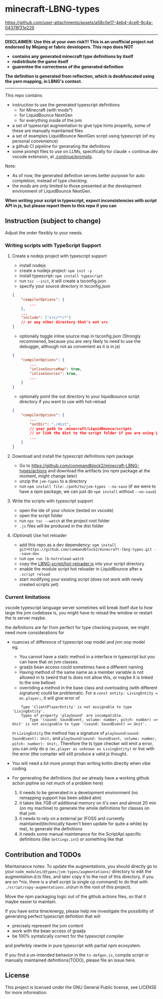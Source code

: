 # minecraft-LBNG-types


https://github.com/user-attachments/assets/a58c0e17-4eb4-4ce6-9c4a-04378f31e226


---

**DISCLAIMER: Use this at your own risk!!! This is an unofficial project not endorsed by Mojang or fabric developers. This repo does NOT**  
- **contains any generated minecraft type definitions by itself**
- **redistribute the game itself**
- **guarentee the correctness of the generated definition**

**The definition is generated from reflection, which is deobfuscated using the yarn mapping, in LBNG's context.**

---

This repo contains 
- instruction to use the generated typescript definitions
    - for Minecraft (with mods*)
    - for LiquidBounce NextGen
    - for everything inside of the jvm
- a set of typescript augmentation to give type hints properlly, some of these are manually maintained files
- a set of examples LiquidBounce NextGen script using typescript (of my personal convenience)
- a github CI pipeline for generating the definitions
- some prompt files to use on LLMs, specifically for claude + continue.dev vscode extension, at [.continue/prompts](.continue/prompts).

Note:
- As of now, the generated definition serves better purpose for auto completion, instead of type checking. 
- the mods are only limited to those presented at the development environment of LiquidBounce NextGen.

**When writing your script in typescript, expect inconsistencies with script API in js, but please report them to this repo if you can**

## Instruction (subject to change)

Adjust the order flexibly to your needs.

### Writing scripts with TypeScript Support

1. Create a nodejs project with typescript support
    - install nodejs
    - create a nodejs project: `npm init -y`
    - install typescript: `npm install typescript`
    - run `tsc --init`, it will create a tsconfig.json
    - specify your source directory in tsconfig.json
    ```json
    {
        "compilerOptions": {
            ...
        },
        ...
        "include": ["src/**/*"]
        // or any other directory that's not src
    }
    ```
    - optionally toggle inline source map in tsconfig.json (Strongly recommened, because you are very likely to need to use the debugger, although not as convenient as it is in js)
    ```json
    {
        "compilerOptions": {
            ...
            "inlineSourceMap": true,
            "inlineSources": true,
            ...
        }
    }

    ```
    - optionally point the out directory to your    liquidbounce script directory if you want to use with hot-reload
    ```json
    {
        "compilerOptions": {
            ...
            "outDir": "./dist",
            // your path to .minecraft/LiquidBounce/scripts
            // or link the dist to the script folder if you are using Linux and wish to not pollute the tsconfig.json
            ...
        }
    }
    ```
2. Download and install the typescript definitions npm package
    - Go to https://github.com/commandblock2/minecraft-LBNG-types/actions and download the artifacts (no npm package at the moment, might change later)
    - unzip the `jvm-types` to a directory
    - run `npm install file:./path/to/jvm-types --no-save` (if we were to have a npm package, we can just do `npm install` without `--no-save`)

3. Write the scripts with typescript support
    - open the ide of your choice (tested on vscode)
    - open the script folder
    - run `npx tsc --watch` at the project root folder
    - `.js` files will be produced in the dist folder

4. (Optional) Use hot reloader
    - add this repo as a dev dependency: `npm install git+https://github.com/commandblock2/minecraft-lbng-types.git --save-dev`
    - run `npm run lb-hotreload-watch`
    - copy the [LBNG-script/hot-reloader.js](LBNG-script/hot-reloader.js) into your script directory
    - enable the module script hot reloader in LiquidBounce after a `.script reload`
    - start modifying your existing script (does not work with newly created scripts yet)


### Current limitations

vscode typescript language server sometimes will break itself due to how large the jvm codebase is, you might have to reload the window or restart the ts server maybe.

the definitions are far from perfect for type checking purpose, we might need more considerations for 

- nuances of difference of typescript oop model and jvm oop model  
eg. 
    - You cannot have a static method in a interface in typescript but you can have that on jvm classes. 
    - graaljs bean access could sometimes have a different naming
    - Having method of the same name as a member variable is not allowed in ts (weird that ts does not allow this, or maybe it is linked to the one bellow)  
    - overriding a method in the base class and overloading (with different signature) could be problematic. 
    For a `const entity: LivingEntity = mc.player;`, it will give error of
    ```
        Type 'ClientPlayerEntity' is not assignable to type 'LivingEntity'.
        Types of property 'playSound' are incompatible.
            Type '(sound: SoundEvent, volume: number, pitch: number) => Unit' is not assignable to type '(sound: SoundEvent) => Unit'.
    ```
    in `LivingEntity` the method has a signature of `playSound(sound: SoundEvent): Unit;` and `playSound(sound: SoundEvent, volume: number, pitch: number): Unit;`. Therefore the ts type checker will emit a error, you can only do a `(mc.player as unknown as LivingEntity)` or live with the error (the compiler will still produce a valid js though).

- You will need a bit more prompt than writing kotlin directly when vibe coding.

- For generating the definitions (but we already have a working github action pipline so not much of a problem here)
    1. it needs to be generated in a development environment (no remapping support has been added atm)
    2. it takes like 7GB of additional memory on it's own and almost 20 min (on my machine) to generate the whole definitions for classes on that jvm
    3. it needs to rely on a external jar (FOSS and currently maintained(technically haven't been update for quite a while) by me), to generate the definitions
    4. it needs some manual maintenance for the ScriptApi specific definitions (like `Settings.int`) or something like that




## Contribution and TODOs

Maintainance notes:
To update the augmentations, you should directly go to your `node_modules/@types/jvm-types/augmentations/` directory to edit the augmentation.d.ts files, and later copy it to the root of this directory, if you are on *nix, there is a shell script (a single cp command) to do that with `./script/copy-augmentations.sh`(run in the root of this project).

Move the npm packaging logic out of the github actions files, so that it maybe easier to maintain.

If you have extra time/energy, please help me investigate the possibility of generating perfect typescript definition that will 
- precisely represent the jvm content
- work with the bean access of graaljs
- be 100% syntatically correct for the typescript compiler

and preferbly rewrite in pure typescript with partial npm ecosystem.

If you find a un-intended behavior in the `ts-defgen.js`, compile script or manually maintained definitions(TODO), please file an issue here.


## License

This project is licensed under the GNU General Public license, see LICENSE for more information.
